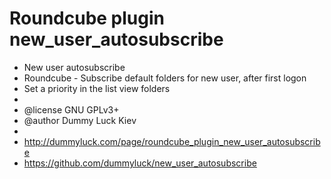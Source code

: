 Roundcube plugin new_user_autosubscribe
======================
 * New user autosubscribe
 * Roundcube - Subscribe default folders for new user, after first logon
 * Set a priority in the list view folders
 *
 * @license GNU GPLv3+
 * @author Dummy Luck Kiev
 *
 * http://dummyluck.com/page/roundcube_plugin_new_user_autosubscribe
 * https://github.com/dummyluck/new_user_autosubscribe
